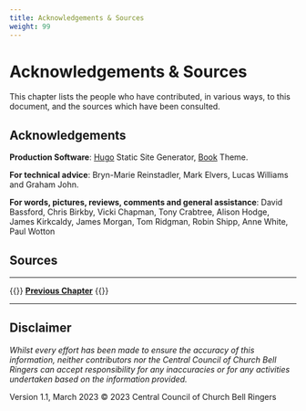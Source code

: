 ```yaml
---
title: Acknowledgements & Sources
weight: 99
---
```


# Acknowledgements & Sources

This chapter lists the people who have contributed, in various ways, to this document, and the sources which have been consulted.

## Acknowledgements

**Production Software**: [Hugo](https://gohugo.io) Static Site Generator, [Book](https://github.com/alex-shpak/hugo-book) Theme.

**For technical advice**: Bryn-Marie Reinstadler, Mark Elvers, Lucas Williams and Graham John.

**For words, pictures, reviews, comments and general assistance**: David Bassford, Chris Birkby, Vicki Chapman, Tony Crabtree, Alison Hodge, James Kirkcaldy, James Morgan, Tom Ridgman, Robin Shipp, Anne White, Paul Wotton 

## Sources

----

{{<hint info>}}
**[Previous Chapter](../glossary/)**
{{</hint>}}

-----

## Disclaimer

*Whilst every effort has been made to ensure the accuracy of this information, neither contributors nor the Central Council of Church Bell Ringers can accept responsibility for any inaccuracies or for any activities undertaken based on the information provided.*

Version 1.1, March 2023
© 2023 Central Council of Church Bell Ringers
